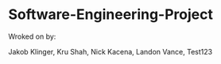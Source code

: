 Software-Engineering-Project
============================

Wroked on by: 

Jakob Klinger, Kru Shah, Nick Kacena, Landon Vance, Test123


